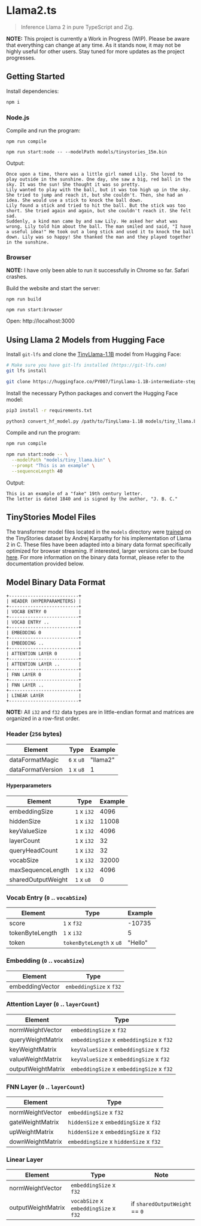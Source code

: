 # Llama2.ts

> Inference Llama 2 in pure TypeScript and Zig.

**NOTE:** This project is currently a Work in Progress (WIP). Please be aware that everything can
change at any time. As it stands now, it may not be highly useful for other users. Stay tuned for
more updates as the project progresses.

## Getting Started

Install dependencies:

```sh
npm i
```

### Node.js

Compile and run the program:

```
npm run compile
```

```
npm run start:node -- --modelPath models/tinystories_15m.bin
```

Output:

```
Once upon a time, there was a little girl named Lily. She loved to play outside in the sunshine. One day, she saw a big, red ball in the sky. It was the sun! She thought it was so pretty.
Lily wanted to play with the ball, but it was too high up in the sky. She tried to jump and reach it, but she couldn't. Then, she had an idea. She would use a stick to knock the ball down.
Lily found a stick and tried to hit the ball. But the stick was too short. She tried again and again, but she couldn't reach it. She felt sad.
Suddenly, a kind man came by and saw Lily. He asked her what was wrong. Lily told him about the ball. The man smiled and said, "I have a useful idea!" He took out a long stick and used it to knock the ball down. Lily was so happy! She thanked the man and they played together in the sunshine.
```

### Browser

**NOTE:** I have only been able to run it successfully in Chrome so far. Safari crashes.

Build the website and start the server:

```
npm run build
```

```
npm run start:browser
```

Open: http://localhost:3000

## Using Llama 2 Models from Hugging Face

Install `git-lfs` and clone the
[TinyLlama-1.1B](https://huggingface.co/PY007/TinyLlama-1.1B-intermediate-step-715k-1.5T) model from
Hugging Face:

```sh
# Make sure you have git-lfs installed (https://git-lfs.com)
git lfs install
```

```sh
git clone https://huggingface.co/PY007/TinyLlama-1.1B-intermediate-step-715k-1.5T
```

Install the necessary Python packages and convert the Hugging Face model:

```sh
pip3 install -r requirements.txt
```

```sh
python3 convert_hf_model.py /path/to/TinyLlama-1.1B models/tiny_llama.bin
```

Compile and run the program:

```sh
npm run compile
```

```sh
npm run start:node -- \
  --modelPath "models/tiny_llama.bin" \
  --prompt "This is an example" \
  --sequenceLength 40
```

Output:

```
This is an example of a "fake" 19th century letter.
The letter is dated 1840 and is signed by the author, "J. B. C."
```

## TinyStories Model Files

The transformer model files located in the `models` directory were
[trained](https://github.com/karpathy/llama2.c#models) on the TinyStories dataset by Andrej Karpathy
for his implementation of Llama 2 in C. These files have been adapted into a binary data format
specifically optimized for browser streaming. If interested, larger versions can be found
[here](https://huggingface.co/clebert/tinystories). For more information on the binary data format,
please refer to the documentation provided below.

## Model Binary Data Format

```
+--------------------------+
| HEADER (HYPERPARAMETERS) |
+--------------------------+
| VOCAB ENTRY 0            |
+--------------------------+
| VOCAB ENTRY ..           |
+--------------------------+
| EMBEDDING 0              |
+--------------------------+
| EMBEDDING ..             |
+--------------------------+
| ATTENTION LAYER 0        |
+--------------------------+
| ATTENTION LAYER ..       |
+--------------------------+
| FNN LAYER 0              |
+--------------------------+
| FNN LAYER ..             |
+--------------------------+
| LINEAR LAYER             |
+--------------------------+
```

**NOTE:** All `i32` and `f32` data types are in little-endian format and matrices are organized in a
row-first order.

### Header (`256` bytes)

| Element           | Type       | Example  |
| ----------------- | ---------- | -------- |
| dataFormatMagic   | `6` x `u8` | "llama2" |
| dataFormatVersion | `1` x `u8` | 1        |

#### Hyperparameters

| Element            | Type        | Example |
| ------------------ | ----------- | ------- |
| embeddingSize      | `1` x `i32` | 4096    |
| hiddenSize         | `1` x `i32` | 11008   |
| keyValueSize       | `1` x `i32` | 4096    |
| layerCount         | `1` x `i32` | 32      |
| queryHeadCount     | `1` x `i32` | 32      |
| vocabSize          | `1` x `i32` | 32000   |
| maxSequenceLength  | `1` x `i32` | 4096    |
| sharedOutputWeight | `1` x `u8`  | 0       |

### Vocab Entry (`0` .. `vocabSize`)

| Element         | Type                     | Example |
| --------------- | ------------------------ | ------- |
| score           | `1` x `f32`              | -10735  |
| tokenByteLength | `1` x `i32`              | 5       |
| token           | `tokenByteLength` x `u8` | "Hello" |

### Embedding (`0` .. `vocabSize`)

| Element         | Type                    |
| --------------- | ----------------------- |
| embeddingVector | `embeddingSize` x `f32` |

### Attention Layer (`0` .. `layerCount`)

| Element            | Type                                      |
| ------------------ | ----------------------------------------- |
| normWeightVector   | `embeddingSize` x `f32`                   |
| queryWeightMatrix  | `embeddingSize` x `embeddingSize` x `f32` |
| keyWeightMatrix    | `keyValueSize` x `embeddingSize` x `f32`  |
| valueWeightMatrix  | `keyValueSize` x `embeddingSize` x `f32`  |
| outputWeightMatrix | `embeddingSize` x `embeddingSize` x `f32` |

### FNN Layer (`0` .. `layerCount`)

| Element          | Type                                   |
| ---------------- | -------------------------------------- |
| normWeightVector | `embeddingSize` x `f32`                |
| gateWeightMatrix | `hiddenSize` x `embeddingSize` x `f32` |
| upWeightMatrix   | `hiddenSize` x `embeddingSize` x `f32` |
| downWeightMatrix | `embeddingSize` x `hiddenSize` x `f32` |

### Linear Layer

| Element            | Type                                  | Note                           |
| ------------------ | ------------------------------------- | ------------------------------ |
| normWeightVector   | `embeddingSize` x `f32`               |                                |
| outputWeightMatrix | `vocabSize` x `embeddingSize` x `f32` | if `sharedOutputWeight` == `0` |

